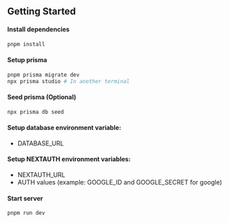 ## Getting Started


#### Install dependencies
```bash
pnpm install
```

#### Setup prisma
```bash
pnpm prisma migrate dev
npx prisma studio # In another terminal
```

#### Seed prisma (Optional)
```bash
npx prisma db seed
```

#### Setup database environment variable:
- DATABASE_URL

#### Setup NEXTAUTH environment variables:
- NEXTAUTH_URL
- AUTH values (example: GOOGLE_ID and GOOGLE_SECRET for google)


#### Start server
```bash
pnpm run dev
```
